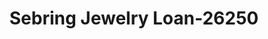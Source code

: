 ---
f_zip-code: 33870
f_state-code: FL
title: Sebring Jewelry Loan-26250
f_phone: 863-314-0300
f_city-only: Sebring
f_address: 1217 Ushighway 27 North Sebring
f_location-unique-id: '26250'
slug: sebring-jewelry-loan-26250
updated-on: '2024-05-30T13:46:58.046Z'
created-on: '2024-05-30T13:36:59.803Z'
published-on: '2024-05-30T13:54:32.469Z'
f_city-state: cms/city/sebring-fl.md
f_company: cms/company/sebring-jewelry-loan.md
f_state: cms/state/florida.md
layout: '[payday-loan].html'
tags: payday-loan
---